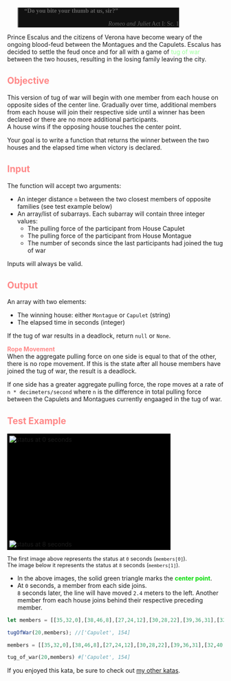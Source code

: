 <blockquote style="max-width:360px;min-width:200px;border-color:#777;background-color:#111;font-family:Georgia,Verdana,serif"><strong>&ldquo;Do you bite your thumb at us, sir?&rdquo;</strong><br/><p style="text-align:right;font-family:serif"><i>Romeo and Juliet</i> Act I: Sc. 1</p></blockquote>

<p>Prince Escalus and the citizens of Verona have become weary of the ongoing blood-feud between the Montagues and the Capulets. Escalus has decided to settle the feud once and for all with a game of <a href='https://en.wikipedia.org/wiki/Tug_of_war' style="color:#9f9;text-decoration:none">tug of war</a> between the two houses, resulting in the losing family leaving the city.</p>

<h2 style='color:#f88'>Objective</h2>
<p>This version of tug of war will begin with one member from each house on opposite sides of the center line. Gradually over time, additional members from each house will join their respective side until a winner has been declared or there are no more additional participants.</br>
A house wins if the opposing house touches the center point.</p>

<p>Your goal is to write a function that returns the winner between the two houses and the elapsed time when victory is declared.</p>

<h2 style='color:#f88'>Input</h2>
The function will accept two arguments:
<ul>
	<li>An integer distance <code>n</code> between the two closest members of opposite families (see test example below)</li>
	<li>An array/list of subarrays. Each subarray will contain three integer values:
		<ul>
			<li>The pulling force of the participant from House Capulet</li>
			<li>The pulling force of the participant from House Montague</li>
			<li>The number of seconds since the last participants had joined the tug of war</li>
		</ul>
	</li>
</ul>
<p>Inputs will always be valid.</p>

<h2 style='color:#f88'>Output</h2>
An array with two elements:
<ul>
	<li>The winning house: either <code>Montague</code> or <code>Capulet</code> (string)</li>
	<li>The elapsed time in seconds (integer)</li>
</ul>
<p>If the tug of war results in a deadlock, return <code>null</code> or <code>None</code>.</p>

<p><span style="color:#f88"><b>Rope Movement</b></span></br>
When the aggregate pulling force on one side is equal to that of the other, there is no rope movement. If this is the state after all house members have joined the tug of war, the result is a deadlock.</p>
<p>If one side has a greater aggregate pulling force, the rope moves at a rate of <code>n * decimeters/second</code> where <code>n</code> is the difference in total pulling force between the Capulets and Montagues currently engaaged in the tug of war.</p>

<h2 style='color:#f88'>Test Example</h2>
<div style='background:#000;display:flex;flex-direction:column;justify-content:space-between;width:370px;height:260px;padding:5px'><img src="https://i.imgur.com/sjRqcqJ.png" alt="status at 0 seconds"></br><img src="https://i.imgur.com/Ol6B3ze.png" alt="status at 8 seconds"></div>
<p style='font-size:0.9em'>The first image above represents the status at <code>0</code> seconds (<code>members[0]</code>).</br>
The image below it represents the status at <code>8</code> seconds (<code>members[1]</code>).</p>

<ul>
	<li>In the above images, the solid green triangle marks the <span style='color:#00dc00'><b>center point</b></span>.</li>
	<li>At <code>0</code> seconds, a member from each side joins.</br>
	<code>8</code> seconds later, the line will have moved <code>2.4</code> meters to the left. Another member from each house joins behind their respective preceding member.</li>
</ul>

```javascript
let members = [[35,32,0],[38,46,8],[27,24,12],[30,28,22],[39,36,31],[32,40,12],[28,18,6],[47,50,16]];

tugOfWar(20,members); //['Capulet', 154]
```
```python
members = [[35,32,0],[38,46,8],[27,24,12],[30,28,22],[39,36,31],[32,40,12],[28,18,6],[47,50,16]]

tug_of_war(20,members) #['Capulet', 154]
```

If you enjoyed this kata, be sure to check out [my other katas](https://www.codewars.com/users/docgunthrop/authored).
